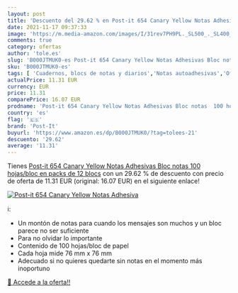 ```yaml
---
layout: post
title: 'Descuento del 29.62 % en Post-it 654 Canary Yellow Notas Adhesiva'
date: 2021-11-17 09:37:33
image: 'https://m.media-amazon.com/images/I/31rev7PH9PL._SL500_._SL400_.jpg'
comments: true
category: ofertas
author: 'tole.es'
slug: 'B000JTMUK0-es Post-it 654 Canary Yellow Notas Adhesivas Bloc notas 100...'
sku: 'B000JTMUK0-es'
tags: [ 'Cuadernos, blocs de notas y diarios','Notas autoadhesivas','Oficina y papelería','Productos de papel para oficina','post-it', ]
actualPrice: 11.31 EUR
currency: EUR
price: 11.31
comparePrice: 16.07 EUR
prodname: 'Post-it 654 Canary Yellow Notas Adhesivas Bloc notas  100 hojas/bloc en packs de 12 blocs'
country: 'es'
flag: '🇪🇸'
brand: 'Post-It'
buyurl: 'https://www.amazon.es/dp/B000JTMUK0/?tag=tolees-21'
descuento: '29.62'
average: '11.31'
---
```


Tienes [Post-it 654 Canary Yellow Notas Adhesivas Bloc notas  100 hojas/bloc en packs de 12 blocs](https://www.amazon.es/dp/B000JTMUK0/?tag=tolees-21) con un 29.62 % de descuento con precio de oferta de 11.31 EUR (original: 16.07 EUR) en el siguiente enlace!

[![Post-it 654 Canary Yellow Notas Adhesiva](https://m.media-amazon.com/images/I/31rev7PH9PL._SL500_._SL400_.jpg)](https://www.amazon.es/dp/B000JTMUK0/?tag=tolees-21)

ℹ️:

- Un montón de notas para cuando los mensajes son muchos y un bloc parece no ser suficiente
- Para no olvidar lo importante
- Contenido de 100 hojas/bloc de papel
- Cada hoja mide 76 mm x 76 mm
- Adecuado si no quieres quedarte sin notas en el momento más inoportuno

[🛒 Accede a la oferta!!](https://www.amazon.es/dp/B000JTMUK0/?tag=tolees-21)
